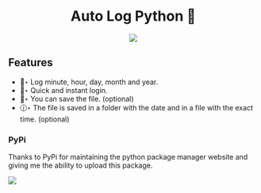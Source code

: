 <div align="center">

<h1> Auto Log Python 📃</h1>

<a href="https://pypi.org/project/AutoLogPY/">
<img src="https://img.shields.io/pypi/v/ceh-v11-mod-allinone"></a>

</div>
<div align="left">

## Features
- 📃‣ Log minute, hour, day, month and year.
- 🚀‣ Quick and instant login.
- 📁‣ You can save the file. (optional)
- 🕧‣ The file is saved in a folder with the date and in a file with the exact time. (optional)

### PyPi
Thanks to PyPi for maintaining the python package manager website and giving me the ability to upload this package.

<a href="https://pypi.org/"><img src="https://img.shields.io/badge/-PyPi-blueviolet"></a>
</div>
